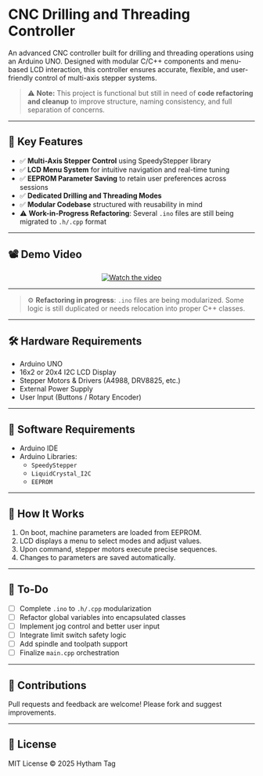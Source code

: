 # CNC Drilling and Threading Controller

An advanced CNC controller built for drilling and threading operations using an Arduino UNO. Designed with modular C/C++ components and menu-based LCD interaction, this controller ensures accurate, flexible, and user-friendly control of multi-axis stepper systems.

> ⚠️ **Note:** This project is functional but still in need of **code refactoring and cleanup** to improve structure, naming consistency, and full separation of concerns.

---

## 🎯 Key Features

- ✅ **Multi-Axis Stepper Control** using SpeedyStepper library
- ✅ **LCD Menu System** for intuitive navigation and real-time tuning
- ✅ **EEPROM Parameter Saving** to retain user preferences across sessions
- ✅ **Dedicated Drilling and Threading Modes**
- ✅ **Modular Codebase** structured with reusability in mind
- ⚠️ **Work-in-Progress Refactoring**: Several `.ino` files are still being migrated to `.h/.cpp` format

---

## 📽️ Demo Video

<div align="center">
  <a href="https://www.youtube.com/watch?v=bgPlOXEIMDQ">
    <img src="https://img.youtube.com/vi/bgPlOXEIMDQ/hqdefault.jpg" alt="Watch the video" />
  </a>
</div>


---



<!--
## 🗂️ Project Structure
```
cnc-drilling-controller/
├── include/
│   └── EEPROMManager.h
├── lib/
│   ├── EEPROM/           # EEPROM read/write manager
│   ├── LCD/              # LCD menu and UI navigation
│   ├── Memory/           # Runtime state utilities
│   ├── Stepper/          # Axis motion control
│   ├── Drilling/         # Drilling process control
│   ├── Threading/        # Threading process logic
│   └── Items/            # Custom menu items logic
├── src/
│   └── main.cpp          # Application entry point (to be implemented)
├── README.md
└── platformio.ini        # PlatformIO project configuration
```
-->

> ⚙️ **Refactoring in progress**: `.ino` files are being modularized. Some logic is still duplicated or needs relocation into proper C++ classes.

---

## 🛠 Hardware Requirements

- Arduino UNO
- 16x2 or 20x4 I2C LCD Display
- Stepper Motors & Drivers (A4988, DRV8825, etc.)
- External Power Supply
- User Input (Buttons / Rotary Encoder)

---

## 🔧 Software Requirements

- Arduino IDE
- Arduino Libraries:
  - `SpeedyStepper`
  - `LiquidCrystal_I2C`
  - `EEPROM`

---

## 🧠 How It Works

1. On boot, machine parameters are loaded from EEPROM.
2. LCD displays a menu to select modes and adjust values.
3. Upon command, stepper motors execute precise sequences.
4. Changes to parameters are saved automatically.

---

## 📌 To-Do

- [ ] Complete `.ino` to `.h/.cpp` modularization
- [ ] Refactor global variables into encapsulated classes
- [ ] Implement jog control and better user input
- [ ] Integrate limit switch safety logic
- [ ] Add spindle and toolpath support
- [ ] Finalize `main.cpp` orchestration

---

## 🤝 Contributions

Pull requests and feedback are welcome! Please fork and suggest improvements.

---

## 📜 License

MIT License © 2025 Hytham Tag
